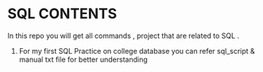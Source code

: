 # SQL CONTENTS
In this repo you will get all commands , project that are related to SQL . 
1) For my first SQL Practice on college database you can refer sql_script & manual txt file for better understanding
